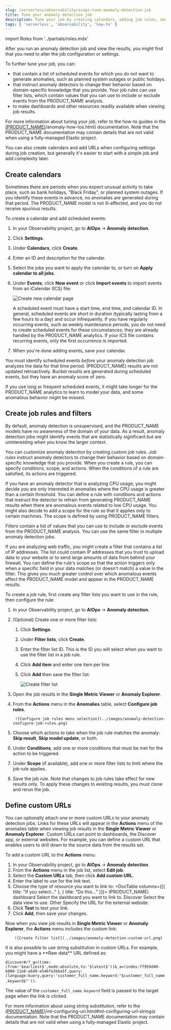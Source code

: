 ```yaml
---
slug: /serverless/observability/aiops-tune-anomaly-detection-job
title: Tune your anomaly detection job
description: Tune your job by creating calendars, adding job rules, and defining custom URLs.
tags: [ 'serverless', 'observability', 'how-to' ]
---
```


<p><DocBadge template="technical preview" /></p>

import Roles from '../partials/roles.mdx'

<Roles role="Editor" goal="create calendars, add job rules, and define custom URLs" />

After you run an anomaly detection job and view the results,
you might find that you need to alter the job configuration or settings.

To further tune your job, you can:

* <DocLink slug="/serverless/observability/aiops-tune-anomaly-detection-job" section="create-calendars" text="Create calendars" /> that contain a list of scheduled events for which you do not want to generate anomalies, such as planned system outages or public holidays.
* <DocLink slug="/serverless/observability/aiops-tune-anomaly-detection-job" section="create-job-rules" text="Create job rules" /> that instruct anomaly detectors to change their behavior based on domain-specific knowledge that you provide.
Your job rules can use filter lists, which contain values that you can use to include or exclude events from the PRODUCT_NAME analysis.
* <DocLink slug="/serverless/observability/aiops-tune-anomaly-detection-job" section="define-custom-urls" text="Define custom URLs"/> to make dashboards and other resources readily available when viewing job results.

For more information about tuning your job,
refer to the how-to guides in the [(PRODUCT_NAME)](http://example.co)/anomaly-how-tos.html) documentation.
Note that the PRODUCT_NAME documentation may contain details that are not valid when using a fully-managed Elastic project.

<DocCallOut title="Tip">
    You can also create calendars and add URLs when configuring settings during job creation,
    but generally it's easier to start with a simple job and add complexity later.
</DocCallOut>

<div id="create-calendars"></div>

## Create calendars

Sometimes there are periods when you expect unusual activity to take place,
such as bank holidays, "Black Friday", or planned system outages.
If you identify these events in advance, no anomalies are generated during that period.
The PRODUCT_NAME model is not ill-affected, and you do not receive spurious results.

To create a calendar and add scheduled events:

1. In your Observability project, go to **AIOps** → **Anomaly detection**.
1. Click **Settings**.
1. Under **Calendars**, click **Create**.
1. Enter an ID and description for the calendar.
1. Select the jobs you want to apply the calendar to, or turn on **Apply calendar to all jobs**.
1. Under **Events**, click **New event** or click **Import events** to import events from an iCalendar (ICS) file:

    ![Create new calendar page](../images/anomaly-detection-create-calendar.png)

    A scheduled event must have a start time, end time, and calendar ID.
    In general, scheduled events are short in duration (typically lasting from a few hours to a day) and occur infrequently.
    If you have regularly occurring events, such as weekly maintenance periods,
    you do not need to create scheduled events for these circumstances;
    they are already handled by the PRODUCT_NAME analytics.
    If your ICS file contains recurring events, only the first occurrence is imported.

1. When you're done adding events, save your calendar.

You must identify scheduled events *before* your anomaly detection job analyzes the data for that time period.
(PRODUCT_NAME) results are not updated retroactively.
Bucket results are generated during scheduled events, but they have an anomaly score of zero.

<DocCallOut title="Tip">
    If you use long or frequent scheduled events,
    it might take longer for the PRODUCT_NAME analytics to learn to model your data,
    and some anomalous behavior might be missed.
</DocCallOut>

<div id="create-job-rules"></div>

## Create job rules and filters

By default, anomaly detection is unsupervised,
and the PRODUCT_NAME models have no awareness of the domain of your data.
As a result, anomaly detection jobs might identify events that are statistically significant but are uninteresting when you know the larger context.

You can customize anomaly detection by creating custom job rules.
*Job rules* instruct anomaly detectors to change their behavior based on domain-specific knowledge that you provide.
When you create a rule, you can specify conditions, scope, and actions.
When the conditions of a rule are satisfied, its actions are triggered.

<DocCallOut title="Example use case for creating a job rule">
If you have an anomaly detector that is analyzing CPU usage,
you might decide you are only interested in anomalies where the CPU usage is greater than a certain threshold.
You can define a rule with conditions and actions that instruct the detector to refrain from generating PRODUCT_NAME results when there are anomalous events related to low CPU usage.
You might also decide to add a scope for the rule so that it applies only to certain machines.
The scope is defined by using PRODUCT_NAME filters.
</DocCallOut>

*Filters* contain a list of values that you can use to include or exclude events from the PRODUCT_NAME analysis.
You can use the same filter in multiple anomaly detection jobs.

<DocCallOut title="Example use case for creating a filter list">
If you are analyzing web traffic, you might create a filter that contains a list of IP addresses.
The list could contain IP addresses that you trust to upload data to your website or to send large amounts of data from behind your firewall.
You can define the rule's scope so that the action triggers only when a specific field in your data matches (or doesn't match) a value in the filter.
This gives you much greater control over which anomalous events affect the PRODUCT_NAME model and appear in the PRODUCT_NAME results.
</DocCallOut>

To create a job rule, first create any filter lists you want to use in the rule, then configure the rule:

1. In your Observability project, go to **AIOps** → **Anomaly detection**.
1. (Optional) Create one or more filter lists:
    1. Click **Settings**.
    1. Under **Filter lists**, click **Create**.
    1. Enter the filter list ID. This is the ID you will select when you want to use the filter list in a job rule.
    1. Click **Add item** and enter one item per line.
    1. Click **Add** then save the filter list:

        ![Create filter list](../images/anomaly-detection-create-filter-list.png)

1. Open the job results in the **Single Metric Viewer** or **Anomaly Explorer**.
1. From the **Actions** menu in the **Anomalies** table, select **Configure job rules**.

        ![Configure job rules menu selection](../images/anomaly-detection-configure-job-rules.png)

1. Choose which actions to take when the job rule matches the anomaly: **Skip result**, **Skip model update**, or both.
1. Under **Conditions**, add one or more conditions that must be met for the action to be triggered.
1. Under **Scope** (if available), add one or more filter lists to limit where the job rule applies.
1. Save the job rule.
Note that changes to job rules take effect for new results only.
To apply these changes to existing results, you must clone and rerun the job.

<div id="define-custom-urls"></div>

## Define custom URLs

You can optionally attach one or more custom URLs to your anomaly detection jobs.
Links for these URLs will appear in the **Actions** menu of the anomalies table when viewing job results in the **Single Metric Viewer** or **Anomaly Explorer**.
Custom URLs can point to dashboards, the Discover app, or external websites.
For example, you can define a custom URL that enables users to drill down to the source data from the results set.

To add a custom URL to the **Actions** menu:

1. In your Observability project, go to **AIOps** → **Anomaly detection**.
1. From the **Actions** menu in the job list, select **Edit job**.
1. Select the **Custom URLs** tab, then click **Add custom URL**.
1. Enter the label to use for the link text.
1. Choose the type of resource you want to link to:
    <DocTable columns={[{ title: "If you select..." }, { title:  "Do this..." }]}>
        <DocRow>
            <DocCell>(PRODUCT_NAME) dashboard</DocCell>
            <DocCell>Select the dashboard you want to link to.</DocCell>
        </DocRow>
        <DocRow>
            <DocCell>Discover</DocCell>
            <DocCell>Select the data view to use.</DocCell>
        </DocRow>
        <DocRow>
            <DocCell>Other</DocCell>
            <DocCell>Specify the URL for the external website.</DocCell>
        </DocRow>
    </DocTable>
1. Click **Test** to test your link.
1. Click **Add**, then save your changes.

Now when you view job results in **Single Metric Viewer** or **Anomaly Explorer**,
the **Actions** menu includes the custom link:

        ![Create filter list](../images/anomaly-detection-custom-url.png)

<DocCallOut title="Tip">
It is also possible to use string substitution in custom URLs.
For example, you might have a **Raw data** URL defined as:

`discover#/?_g=(time:(from:'$earliest$',mode:absolute,to:'$latest$'))&_a=(index:ff959d40-b880-11e8-a6d9-e546fe2bba5f,query:(language:kuery,query:'customer_full_name.keyword:"$customer_full_name.keyword$"'))`.

The value of the `customer_full_name.keyword` field is passed to the target page when the link is clicked.

For more information about using string substitution,
refer to the [(PRODUCT_NAME)](http://example.co)/ml-configuring-url.html#ml-configuring-url-strings) documentation.
Note that the PRODUCT_NAME documentation may contain details that are not valid when using a fully-managed Elastic project.

</DocCallOut>
